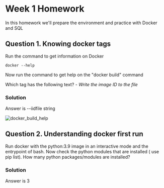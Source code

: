 # Week 1 Homework
In this homework we'll prepare the environment and practice with Docker and SQL

## Question 1. Knowing docker tags

Run the command to get information on Docker 

```docker --help```

Now run the command to get help on the "docker build" command

Which tag has the following text? - *Write the image ID to the file*

### Solution

Answer is --iidfile string

![docker_build_help](https://github.com/daurensd/zoomcamp/blob/main/week_1_basics_n_setup/1.1_docker_build_help.png)

## Question 2. Understanding docker first run

Run docker with the python:3.9 image in an interactive mode and the entrypoint of bash. Now check the python modules that are installed ( use pip list). How many python packages/modules are installed?

### Solution

Answer is 3


